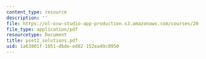 ```yaml
---
content_type: resource
description: ''
file: https://ol-ocw-studio-app-production.s3.amazonaws.com/courses/20-011j-statistical-thermodynamics-of-biomolecular-systems-be-011j-spring-2004/1a63801f1051dbdeed82152ea49c8950_pset2_solutions.pdf
file_type: application/pdf
resourcetype: Document
title: pset2_solutions.pdf
uid: 1a63801f-1051-dbde-ed82-152ea49c8950
---
```

